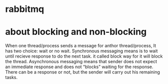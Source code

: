 # rabbitmq

# about blocking and non-blocking 
When one thread/process sends a message for anthor thread/process, It has two choice: wait or no wait. Synchronous messaging means is to wait until recieve response to do the next task. it called block way for it will block the thread.  Asynchronous messaging means that sender does not expect an immediate response and does not “blocks” waiting for the response. There can be a response or not, but the sender will carry out his remaining tasks.
